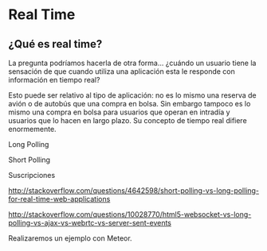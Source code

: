 # Real Time

## ¿Qué es real time?
La pregunta podríamos hacerla de otra forma... ¿cuándo un usuario tiene la sensación de que cuando utiliza una aplicación esta le responde con información en tiempo real?

Esto puede ser relativo al tipo de aplicación: no es lo mismo una reserva de avión o de autobús que una compra en bolsa. Sin embargo tampoco es lo mismo una compra en bolsa para usuarios que operan en intradía y usuarios que lo hacen en largo plazo. Su concepto de tiempo real difiere enormemente.

Long Polling

Short Polling

Suscripciones

http://stackoverflow.com/questions/4642598/short-polling-vs-long-polling-for-real-time-web-applications

http://stackoverflow.com/questions/10028770/html5-websocket-vs-long-polling-vs-ajax-vs-webrtc-vs-server-sent-events

Realizaremos un ejemplo con Meteor.